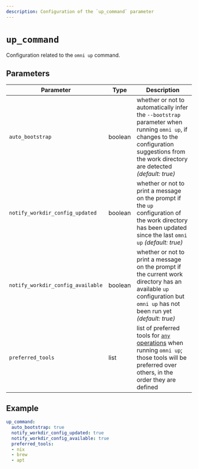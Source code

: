 ```yaml
---
description: Configuration of the `up_command` parameter
---
```


# `up_command`

Configuration related to the `omni up` command.

## Parameters

| Parameter       | Type      | Description                                         |
|-----------------|-----------|-----------------------------------------------------|
| `auto_bootstrap` | boolean | whether or not to automatically infer the `--bootstrap` parameter when running `omni up`, if changes to the configuration suggestions from the work directory are detected *(default: true)* |
| `notify_workdir_config_updated` | boolean | whether or not to print a message on the prompt if the `up` configuration of the work directory has been updated since the last `omni up` *(default: true)* |
| `notify_workdir_config_available` | boolean | whether or not to print a message on the prompt if the current work directory has an available `up` configuration but `omni up` has not been run yet *(default: true)* |
| `preferred_tools` | list | list of preferred tools for [`any` operations](up/any) when running `omni up`; those tools will be preferred over others, in the order they are defined |

## Example

```yaml
up_command:
  auto_bootstrap: true
  notify_workdir_config_updated: true
  notify_workdir_config_available: true
  preferred_tools:
  - nix
  - brew
  - apt
```
